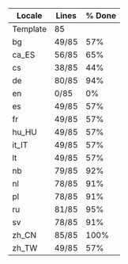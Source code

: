 |  Locale  |  Lines  | % Done|
|----------|---------|-------|
| Template |      85 |       |
| bg       |   49/85 |   57% |
| ca_ES    |   56/85 |   65% |
| cs       |   38/85 |   44% |
| de       |   80/85 |   94% |
| en       |    0/85 |    0% |
| es       |   49/85 |   57% |
| fr       |   49/85 |   57% |
| hu_HU    |   49/85 |   57% |
| it_IT    |   49/85 |   57% |
| lt       |   49/85 |   57% |
| nb       |   79/85 |   92% |
| nl       |   78/85 |   91% |
| pl       |   78/85 |   91% |
| ru       |   81/85 |   95% |
| sv       |   78/85 |   91% |
| zh_CN    |   85/85 |  100% |
| zh_TW    |   49/85 |   57% |
